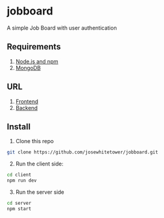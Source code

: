 # jobboard

A simple Job Board with user authentication

## Requirements
1. [Node.js and npm](http://nodejs.org)
2. [MongoDB](http:///mongodb.org)

## URL
1. [Frontend](htpt://jt-jobboard.surge.sh)
1. [Backend](https://jt-jobboard.herokuapp.com/)

## Install

1. Clone this repo
```bash
git clone https://github.com/josewhitetower/jobboard.git
```

2. Run the client side:
```bash
cd client
npm run dev
```

3. Run the server side
```bash
cd server
npm start
```
